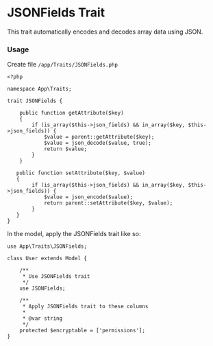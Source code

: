 # JSONFields Trait
This trait automatically encodes and decodes array data using JSON.

### Usage
Create file `/app/Traits/JSONFields.php`

```
<?php

namespace App\Traits;

trait JSONFields {

    public function getAttribute($key)
    {
        if (is_array($this->json_fields) && in_array($key, $this->json_fields)) {
            $value = parent::getAttribute($key);
            $value = json_decode($value, true);
            return $value;
        }
    }

   public function setAttribute($key, $value)
   {
        if (is_array($this->json_fields) && in_array($key, $this->json_fields)) {
            $value = json_encode($value);
            return parent::setAttribute($key, $value);
        }
   }
}
``` 

In the model, apply the JSONFields trait like so: 
```
use App\Traits\JSONFields;

class User extends Model { 

    /**
     * Use JSONFields trait
     */
    use JSONFields; 
    
    /**
     * Apply JSONFields trait to these columns
     *
     * @var string
     */
    protected $encryptable = ['permissions']; 
} 
```
